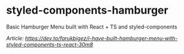 # styled-components-hamburger

Basic Hamburger Menu built with React + TS and styled-components

*Article: https://dev.to/farukbigez/i-have-built-hamburger-menu-with-styled-components-ts-react-30m8*
